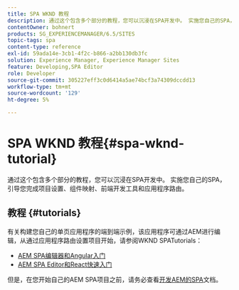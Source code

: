 ```yaml
---
title: SPA WKND 教程
description: 通过这个包含多个部分的教程，您可以沉浸在SPA开发中。 实施您自己的SPA，引导您完成项目设置、组件映射、前端开发工具和应用程序路由。
contentOwner: bohnert
products: SG_EXPERIENCEMANAGER/6.5/SITES
topic-tags: spa
content-type: reference
exl-id: 59ada14e-3cb1-4f2c-b866-a2bb130db3fc
solution: Experience Manager, Experience Manager Sites
feature: Developing,SPA Editor
role: Developer
source-git-commit: 305227eff3c0d6414a5ae74bcf3a74309dccdd13
workflow-type: tm+mt
source-wordcount: '129'
ht-degree: 5%

---
```


# SPA WKND 教程{#spa-wknd-tutorial}

通过这个包含多个部分的教程，您可以沉浸在SPA开发中。 实施您自己的SPA，引导您完成项目设置、组件映射、前端开发工具和应用程序路由。

## 教程 {#tutorials}

有关构建您自己的单页应用程序的端到端示例，该应用程序可通过AEM进行编辑，从通过应用程序路由设置项目开始，请参阅WKND SPATutorials：

* [AEM SPA编辑器和Angular入门](https://experienceleague.adobe.com/docs/experience-manager-learn/getting-started-with-aem-headless/spa-editor/angular/overview.html)
* [AEM SPA Editor和React快速入门](https://experienceleague.adobe.com/docs/experience-manager-learn/getting-started-with-aem-headless/spa-editor/react/overview.html)

但是，在您开始自己的AEM SPA项目之前，请务必查看[开发AEM的SPA](/help/sites-developing/spa-architecture.md)文档。
